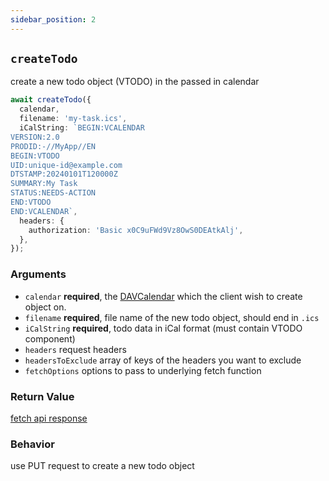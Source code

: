 ```yaml
---
sidebar_position: 2
---
```


## `createTodo`

create a new todo object (VTODO) in the passed in calendar

```ts
await createTodo({
  calendar,
  filename: 'my-task.ics',
  iCalString: `BEGIN:VCALENDAR
VERSION:2.0
PRODID:-//MyApp//EN
BEGIN:VTODO
UID:unique-id@example.com
DTSTAMP:20240101T120000Z
SUMMARY:My Task
STATUS:NEEDS-ACTION
END:VTODO
END:VCALENDAR`,
  headers: {
    authorization: 'Basic x0C9uFWd9Vz8OwS0DEAtkAlj',
  },
});
```

### Arguments

- `calendar` **required**, the [DAVCalendar](../types/DAVCalendar.md) which the client wish to create object on.
- `filename` **required**, file name of the new todo object, should end in `.ics`
- `iCalString` **required**, todo data in iCal format (must contain VTODO component)
- `headers` request headers
- `headersToExclude` array of keys of the headers you want to exclude
- `fetchOptions` options to pass to underlying fetch function

### Return Value

[fetch api response](https://developer.mozilla.org/en-US/docs/Web/API/Response)

### Behavior

use PUT request to create a new todo object
